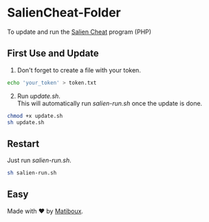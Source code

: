 # SalienCheat-Folder
To update and run the [Salien Cheat](https://github.com/SteamDatabase/SalienCheat) program (PHP)

## First Use and Update

1. Don't forget to create a file with your token.
```bash
echo 'your_token' > token.txt
```

2. Run *update.sh*.  
This will automatically run *salien-run.sh* once the update is done.
```bash
chmod +x update.sh
sh update.sh
```

## Restart

Just run *salien-run.sh*.
```bash
sh salien-run.sh
```

## Easy

Made with ♥ by [Matiboux](https://github.com/matiboux).
